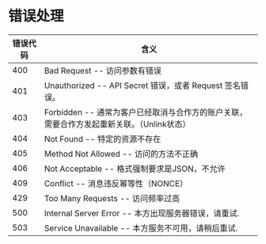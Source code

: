 # 错误处理

错误代码 | 含义
---------- | -------
400 | Bad Request -- 访问参数有错误
401 | Unauthorized -- API Secret 错误，或者 Request 签名错误。
403 | Forbidden -- 通常为客户已经取消与合作方的账户关联，需要合作方发起重新关联。（Unlink状态）
404 | Not Found -- 特定的资源不存在
405 | Method Not Allowed -- 访问的方法不正确
406 | Not Acceptable -- 格式强制要求是JSON，不允许
409 | Conflict -- 消息违反幂等性（NONCE）
429 | Too Many Requests -- 访问频率过高
500 | Internal Server Error -- 本方出现服务器错误，请重试.
503 | Service Unavailable -- 本方服务不可用，请稍后重试.
